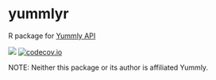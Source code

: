 <!-- README.md is generated from README.Rmd. Please edit that file -->
yummlyr
=======

R package for [Yummly API](developer.yummly.com)

[![](https://travis-ci.org/RomanTsegelskyi/yummlyr.svg?branch=master)](https://travis-ci.org/RomanTsegelskyi/yummlyr) [![codecov.io](http://codecov.io/github/RomanTsegelskyi/yummlyr/coverage.svg?branch=master)](http://codecov.io/github/RomanTsegelskyi/yummlyr?branch=master)

NOTE: Neither this package or its author is affiliated Yummly.
